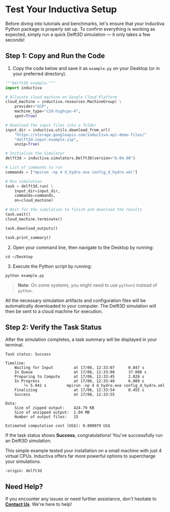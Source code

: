 # Test Your Inductiva Setup
Before diving into tutorials and benchmarks, let's ensure that your Inductiva Python package is properly set up. To confirm everything is working as expected, simply run a quick Delft3D simulation — it only takes a few seconds!

## Step 1: Copy and Run the Code

1. Copy the code below and save it as `example.py` on your Desktop (or in your preferred directory).

```python
"""Delft3D example."""
import inductiva

# Allocate cloud machine on Google Cloud Platform
cloud_machine = inductiva.resources.MachineGroup( \
    provider="GCP",
    machine_type="c2d-highcpu-4",
    spot=True)

# Download the input files into a folder
input_dir = inductiva.utils.download_from_url(
    "https://storage.googleapis.com/inductiva-api-demo-files/"
    "delft3d-input-example.zip",
    unzip=True)

# Initialize the Simulator
delft3d = inductiva.simulators.Delft3D(version="6.04.00")

# List of commands to run
commands = ["mpirun -np 4 d_hydro.exe config_d_hydro.xml"]

# Run simulation
task = delft3d.run( \
    input_dir=input_dir,
    commands=commands,
    on=cloud_machine)

# Wait for the simulation to finish and download the results
task.wait()
cloud_machine.terminate()

task.download_outputs()

task.print_summary()
```

2. Open your command line, then navigate to the Desktop by running:

```
cd ~/Desktop
```

3. Execute the Python script by running:

```
python example.py
```

> **Note**: On some systems, you might need to use `python3` instead of `python`.

All the necessary simulation artifacts and configuration files will be automatically downloaded to your computer. The Delft3D simulation will then be sent to a cloud machine for execution.

## Step 2: Verify the Task Status
After the simulation completes, a task summary will be displayed in your terminal.

```
Task status: Success

Timeline:
	Waiting for Input         at 17/06, 12:33:07      0.847 s
	In Queue                  at 17/06, 12:33:08      37.008 s
	Preparing to Compute      at 17/06, 12:33:45      2.828 s
	In Progress               at 17/06, 12:33:48      6.089 s
		└> 5.941 s         mpirun -np 4 d_hydro.exe config_d_hydro.xml
	Finalizing                at 17/06, 12:33:54      0.455 s
	Success                   at 17/06, 12:33:55      

Data:
	Size of zipped output:    424.79 KB
	Size of unzipped output:  1.04 MB
	Number of output files:   15

Estimated computation cost (US$): 0.000079 US$
```

If the task status shows **Success**, congratulations! You've successfully run an Delft3D simulation.

This simple example tested your installation on a small machine with just 4 virtual CPUs. Inductiva offers far more powerful options to supercharge your simulations.

```{banner_small}
:origin: delft3d
```

## Need Help?
If you encounter any issues or need further assistance, don't hesitate to [**Contact Us**](mailto:support@inductiva.ai). We're here to help!

